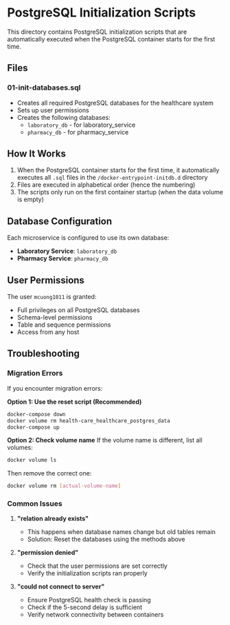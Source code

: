 # PostgreSQL Initialization Scripts

This directory contains PostgreSQL initialization scripts that are automatically executed when the PostgreSQL container starts for the first time.

## Files

### 01-init-databases.sql

- Creates all required PostgreSQL databases for the healthcare system
- Sets up user permissions
- Creates the following databases:
  - `laboratory_db` - for laboratory_service
  - `pharmacy_db` - for pharmacy_service

## How It Works

1. When the PostgreSQL container starts for the first time, it automatically executes all `.sql` files in the `/docker-entrypoint-initdb.d` directory
2. Files are executed in alphabetical order (hence the numbering)
3. The scripts only run on the first container startup (when the data volume is empty)

## Database Configuration

Each microservice is configured to use its own database:

- **Laboratory Service**: `laboratory_db`
- **Pharmacy Service**: `pharmacy_db`

## User Permissions

The user `mcuong1011` is granted:

- Full privileges on all PostgreSQL databases
- Schema-level permissions
- Table and sequence permissions
- Access from any host

## Troubleshooting

### Migration Errors

If you encounter migration errors:

**Option 1: Use the reset script (Recommended)**

```bash
docker-compose down
docker volume rm health-care_healthcare_postgres_data
docker-compose up
```

**Option 2: Check volume name**
If the volume name is different, list all volumes:

```bash
docker volume ls
```

Then remove the correct one:

```bash
docker volume rm [actual-volume-name]
```

### Common Issues

1. **"relation already exists"**

   - This happens when database names change but old tables remain
   - Solution: Reset the databases using the methods above

2. **"permission denied"**

   - Check that the user permissions are set correctly
   - Verify the initialization scripts ran properly

3. **"could not connect to server"**
   - Ensure PostgreSQL health check is passing
   - Check if the 5-second delay is sufficient
   - Verify network connectivity between containers
